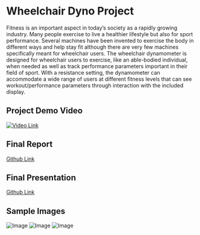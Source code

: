 # Wheelchair Dyno Project
Fitness is an important aspect in today’s society as a rapidly growing industry. Many people exercise to live a healthier lifestyle but also for sport performance. Several machines have been invented to exercise the body in different ways and help stay fit although there are very few machines specifically meant for wheelchair users. The wheelchair dynamometer is designed for wheelchair users to exercise, like an able-bodied individual, when needed as well as track performance parameters important in their field of sport. With a resistance setting, the dynamometer can accommodate a wide range of users at different fitness levels that can see workout/performance parameters through interaction with the included display.

## Project Demo Video
[![Video Link](https://img.youtube.com/vi/Yah3G0mNRrM/0.jpg)](https://www.youtube.com/watch?v=Yah3G0mNRrM)

## Final Report
[Github Link](https://github.com/javier2828/wheelchairDyno/blob/master/Final%20Report.pdf)

## Final Presentation
[Github Link](https://github.com/javier2828/wheelchairDyno/blob/master/Senior%20Design%20Final%20Presentation.pdf)

## Sample Images
![Image](https://i.imgur.com/8QAyaXo.png)
![Image](https://i.imgur.com/gPjUnCZ.png)
![Image](https://i.imgur.com/uqDmwCG.png)
